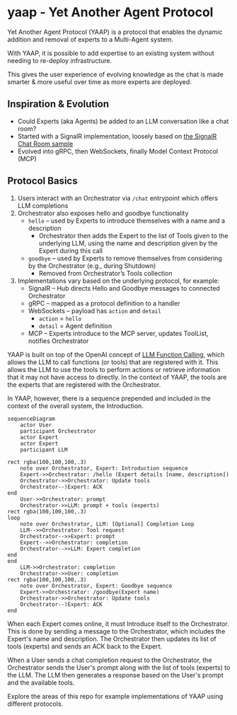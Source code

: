 # yaap - Yet Another Agent Protocol

Yet Another Agent Protocol (YAAP) is a protocol that enables the dynamic addition and removal of experts to a Multi-Agent system.

With YAAP, it is possible to add expertise to an existing system without needing to re-deploy infrastructure.

This gives the user experience of evolving knowledge as the chat is made smarter & more useful over time as more experts are deployed.

## Inspiration & Evolution

- Could Experts (aka Agents) be added to an LLM conversation like a chat room?
- Started with a SignalR implementation, loosely based on [the SignalR Chat Room sample](https://learn.microsoft.com/en-us/azure/azure-signalr/signalr-quickstart-dotnet-core)
- Evolved into gRPC, then WebSockets, finally Model Context Protocol (MCP)

## Protocol Basics

1. Users interact with an Orchestrator via `/chat` entrypoint which offers LLM completions
1. Orchestrator also exposes hello and goodbye functionality
    - `hello` – used by Experts to introduce themselves with a name and a description
        - Orchestrator then adds the Expert to the list of Tools given to the underlying LLM, using the name and description given by the Expert during this call
    - `goodbye` – used by Experts to remove themselves from considering by the Orchestrator (e.g., during Shutdown)
        - Removed from Orchestrator’s Tools collection
1. Implementations vary based on the underlying protocol, for example:
    - SignalR – Hub directs Hello and Goodbye messages to connected Orchestrator
    - gRPC – mapped as a protocol definition to a handler
    - WebSockets – payload has `action` and `detail`
        - `action` = `hello`
        - `detail` = Agent definition
    - MCP – Experts introduce to the MCP server, updates ToolList, notifies Orchestrator

YAAP is built on top of the OpenAI concept of [LLM Function Calling](https://platform.openai.com/docs/guides/function-calling?api-mode=responses), which allows the LLM to call functions (or tools) that are registered with it. This allows the LLM to use the tools to perform actions or retrieve information that it may not have access to directly. In the context of YAAP, the tools are the experts that are registered with the Orchestrator.

In YAAP, however, there is a sequence prepended and included in the context of the overall system, the Introduction.

```mermaid
sequenceDiagram
    actor User
    participant Orchestrator
    actor Expert
    actor Expert
    participant LLM

rect rgba(100,100,100,.3)
    note over Orchestrator, Expert: Introduction sequence
    Expert->>Orchestrator: /hello (Expert details [name, description])
    Orchestrator->>Orchestrator: Update tools
    Orchestrator--)Expert: ACK
end
    User->>Orchestrator: prompt
    Orchestrator->>LLM: prompt + tools (experts)
rect rgba(100,100,100,.3)
loop
    note over Orchestrator, LLM: [Optional] Completion Loop
    LLM-->>Orchestrator: Tool request
    Orchestrator-->>Expert: prompt
    Expert-->>Orchestrator: completion
    Orchestrator-->>LLM: Expert completion
end
end
    LLM->>Orchestrator: completion
    Orchestrator->>User: completion
rect rgba(100,100,100,.3)
    note over Orchestrator, Expert: Goodbye sequence
    Expert->>Orchestrator: /goodbye(Expert name)
    Orchestrator->>Orchestrator: Update tools
    Orchestrator--)Expert: ACK
end
```

When each Expert comes online, it must Introduce itself to the Orchestrator. This is done by sending a message to the Orchestrator, which includes the Expert's name and description. The Orchestrator then updates its list of tools (experts) and sends an ACK back to the Expert.

When a User sends a chat completion request to the Orchestrator, the Orchestrator sends the User's prompt along with the list of tools (experts) to the LLM. The LLM then generates a response based on the User's prompt and the available tools.

Explore the areas of this repo for example implementations of YAAP using different protocols.
